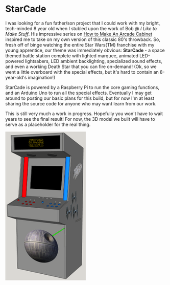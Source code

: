 # StarCade

I was looking for a fun father/son project that I could work with my bright, tech-minded 8 year old when I stubled upon the work of Bob @ _I Like to Make Stuff_.  His impressive series on [How to Make An Arcade Cabinet](https://www.iliketomakestuff.com/how-to-make-an-arcade-cabinet-part-1/) inspired me to take on my own version of this classic 80's throwback.  So, fresh off of binge watching the entire Star Wars(TM) franchise with my young apprentice, our theme was immediately obvious: **StarCade** - a space themed battle station complete with lighted marquee, animated LED-powered lightsabers, LED ambient backlighting, specialized sound effects, and even a working Death Star that you can fire on-demand!  (Ok, so we went a little overboard with the special effects, but it's hard to contain an 8-year-old's imagination!)

StarCade is powered by a Raspberry Pi to run the core gaming functions, and an Arduino Uno to run all the special effects.  Eventually I may get around to posting our basic plans for this build, but for now I'm at least sharing the source code for anyone who may want learn from our work.

This is still very much a work in progress.  Hopefully you won't have to wait years to see the final result!  For now,  the 3D model we built will have to serve as a placeholder for the real thing.

<img src="StarcadeModel.png" width=50% height=50% align="middle">
